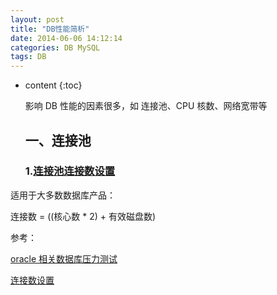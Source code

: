 ```yaml
---
layout: post
title: "DB性能简析"
date: 2014-06-06 14:12:14
categories: DB MySQL
tags: DB
---
```


* content
{:toc}

  影响 DB 性能的因素很多，如 连接池、CPU 核数、网络宽带等

  ## 一、连接池

  ### 1.[连接池连接数设置](https://www.jianshu.com/p/a8f653fc0c54)

适用于大多数数据库产品：

连接数 = ((核心数 \* 2) + 有效磁盘数)

参考：

[oracle 相关数据库压力测试](http://www.dailymotion.com/video/x2s8uec)

[连接数设置](https://www.jianshu.com/p/a8f653fc0c54)
